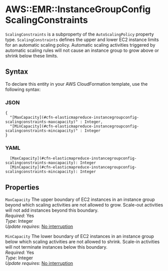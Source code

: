 # AWS::EMR::InstanceGroupConfig ScalingConstraints<a name="aws-properties-elasticmapreduce-instancegroupconfig-scalingconstraints"></a>

`ScalingConstraints` is a subproperty of the `AutoScalingPolicy` property type\. `ScalingConstraints` defines the upper and lower EC2 instance limits for an automatic scaling policy\. Automatic scaling activities triggered by automatic scaling rules will not cause an instance group to grow above or shrink below these limits\.

## Syntax<a name="aws-properties-elasticmapreduce-instancegroupconfig-scalingconstraints-syntax"></a>

To declare this entity in your AWS CloudFormation template, use the following syntax:

### JSON<a name="aws-properties-elasticmapreduce-instancegroupconfig-scalingconstraints-syntax.json"></a>

```
{
  "[MaxCapacity](#cfn-elasticmapreduce-instancegroupconfig-scalingconstraints-maxcapacity)" : Integer,
  "[MinCapacity](#cfn-elasticmapreduce-instancegroupconfig-scalingconstraints-mincapacity)" : Integer
}
```

### YAML<a name="aws-properties-elasticmapreduce-instancegroupconfig-scalingconstraints-syntax.yaml"></a>

```
  [MaxCapacity](#cfn-elasticmapreduce-instancegroupconfig-scalingconstraints-maxcapacity): Integer
  [MinCapacity](#cfn-elasticmapreduce-instancegroupconfig-scalingconstraints-mincapacity): Integer
```

## Properties<a name="aws-properties-elasticmapreduce-instancegroupconfig-scalingconstraints-properties"></a>

`MaxCapacity`  <a name="cfn-elasticmapreduce-instancegroupconfig-scalingconstraints-maxcapacity"></a>
The upper boundary of EC2 instances in an instance group beyond which scaling activities are not allowed to grow\. Scale\-out activities will not add instances beyond this boundary\.  
*Required*: Yes  
*Type*: Integer  
*Update requires*: [No interruption](https://docs.aws.amazon.com/AWSCloudFormation/latest/UserGuide/using-cfn-updating-stacks-update-behaviors.html#update-no-interrupt)

`MinCapacity`  <a name="cfn-elasticmapreduce-instancegroupconfig-scalingconstraints-mincapacity"></a>
The lower boundary of EC2 instances in an instance group below which scaling activities are not allowed to shrink\. Scale\-in activities will not terminate instances below this boundary\.  
*Required*: Yes  
*Type*: Integer  
*Update requires*: [No interruption](https://docs.aws.amazon.com/AWSCloudFormation/latest/UserGuide/using-cfn-updating-stacks-update-behaviors.html#update-no-interrupt)
